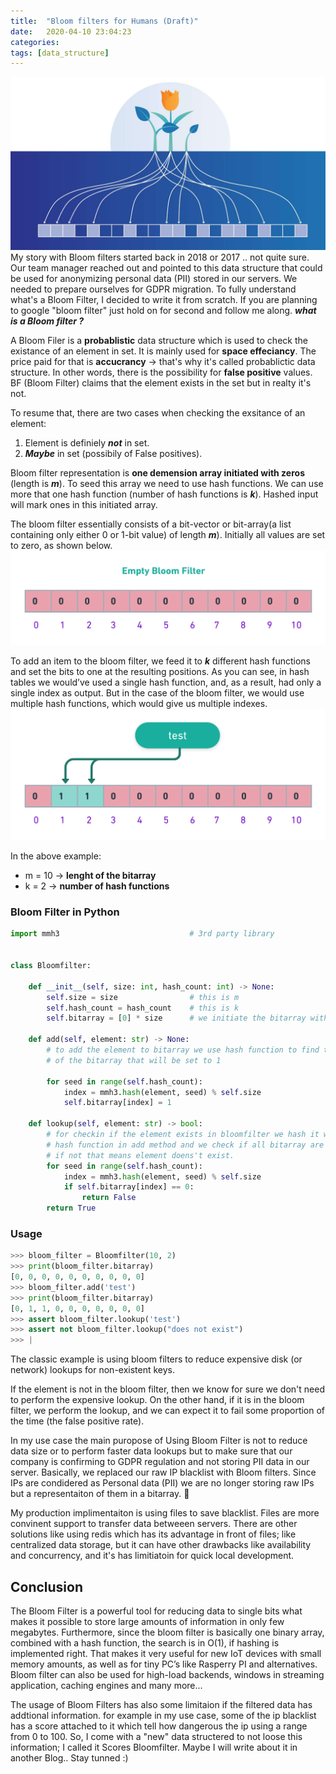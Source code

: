 ```yaml
---
title:  "Bloom filters for Humans (Draft)"
date:   2020-04-10 23:04:23
categories: 
tags: [data_structure]
---
```


![Bloom filter](/images/bloom_intro.jpg)
My story with Bloom filters started back in 2018 or 2017 .. not quite sure. Our team manager reached out and pointed to this data structure that could be used for anonymizing personal data (PII) stored in our servers. We needed to prepare ourselves for GDPR migration. To fully understand what's a Bloom Filter, I decided to write it from scratch. If you are planning to google "bloom filter" just hold on for second and follow me along.
**_what is a Bloom filter ?_**


A Bloom Filer is a **probablistic** data structure which is used to check the existance of an element in set. It is mainly used for **space effeciancy**. The price paid for that is **accucrancy** -> that's why it's called probablictic data structure.
In other words, there is the possibility for **false positive** values. BF (Bloom Filter) claims that the element exists in the set but in realty it's not. 

To resume that, there are two cases when checking the exsitance of an element:
  1. Element is definiely **_not_** in set.
  2. **_Maybe_** in set (possibily of False positives).


Bloom filter representation is **one demension array initiated with zeros** (length is **_m_**).
To seed this array we need to use hash functions. We can use more that one hash function (number of hash functions is **_k_**). Hashed input will mark ones in this initiated array.


The bloom filter essentially consists of a bit-vector or bit-array(a list containing only either 0 or 1-bit value) of length **_m_**). Initially all values are set to zero, as shown below.
![Empty Bloom Filter](/images/empty_bf.png)

To add an item to the bloom filter, we feed it to **_k_** different hash functions and set the bits to one at the resulting positions. As you can see, in hash tables we would’ve used a single hash function, and, as a result, had only a single index as output. But in the case of the bloom filter, we would use multiple hash functions, which would give us multiple indexes.
![Seeded Bloom Filter](/images/test_added_to_bf.png)


In the above example:
  * m = 10  -> **lenght of the bitarray**
  * k = 2    -> **number of hash functions**


### Bloom Filter in Python

```python
import mmh3                             # 3rd party library


class Bloomfilter:

    def __init__(self, size: int, hash_count: int) -> None:
        self.size = size                # this is m
        self.hash_count = hash_count    # this is k
        self.bitarray = [0] * size      # we initiate the bitarray with 0 values

    def add(self, element: str) -> None:
        # to add the element to bitarray we use hash function to find the index
        # of the bitarray that will be set to 1

        for seed in range(self.hash_count):
            index = mmh3.hash(element, seed) % self.size
            self.bitarray[index] = 1

    def lookup(self, element: str) -> bool:
        # for checkin if the element exists in bloomfilter we hash it with same
        # hash function in add method and we check if all bitarray are set to 1
        # if not that means element doens't exist.
        for seed in range(self.hash_count):
            index = mmh3.hash(element, seed) % self.size
            if self.bitarray[index] == 0:
                return False
        return True 

```

### Usage
```python
>>> bloom_filter = Bloomfilter(10, 2)
>>> print(bloom_filter.bitarray)
[0, 0, 0, 0, 0, 0, 0, 0, 0, 0]
>>> bloom_filter.add('test')
>>> print(bloom_filter.bitarray)
[0, 1, 1, 0, 0, 0, 0, 0, 0, 0]
>>> assert bloom_filter.lookup('test')
>>> assert not bloom_filter.lookup("does not exist")
>>> |
```

The classic example is using bloom filters to reduce expensive disk (or network) lookups for non-existent keys.

If the element is not in the bloom filter, then we know for sure we don't need to perform the expensive lookup. On the other hand, if it is in the bloom filter, we perform the lookup, and we can expect it to fail some proportion of the time (the false positive rate).

In my use case the main puropose of Using Bloom Filter is not to reduce data size or to perform faster data lookups but to make sure that our company is confirming to GDPR regulation and not storing PII data in our server. Basically, we replaced our raw IP blacklist with Bloom filters. Since IPs are condidered as Personal data (PII) we are no longer storing raw IPs but a representaiton of them in a bitarray. 🧠

My production implimentaiton is using files to save blacklist. Files are more convinent support to transfer data betweeen servers. There are other solutions like using redis which has its advantage in front of files; like centralized data storage, but it can have other drawbacks like availability and concurrency, and it's has limitiatoin for quick local development. 


## Conclusion

The Bloom Filter is a powerful tool for reducing data to single bits what makes it possible to store large amounts of information in only few megabytes. Furthermore, since the bloom filter is basically one binary array, combined with a hash function, the search is in O(1), if hashing is implemented right. That makes it very useful for new IoT devices with small memory amounts, as well as for tiny PC’s like Rasperry PI and alternatives. Bloom filter can also be used for high-load backends, windows in streaming application, caching engines and many more...

The usage of Bloom Filters has also some limitaion if the filtered data has addtional information.
for example in my use case, some of the ip blacklist has a score attached to it which tell how dangerous the ip using a range from 0 to 100. So, I come with a "new" data structered to not loose this information; I called it Scores Bloomfilter. Maybe I will write about it in another Blog.. Stay tunned :) 

[jekyll]:      http://jekyllrb.com
[jekyll-gh]:   https://github.com/jekyll/jekyll
[jekyll-help]: https://github.com/jekyll/jekyll-help
